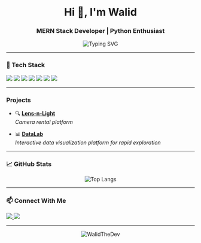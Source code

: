 <h1 align="center">Hi 👋, I'm Walid</h1>
<h3 align="center">MERN Stack Developer | Python  Enthusiast</h3>

<p align="center">
  <img src="https://readme-typing-svg.herokuapp.com?font=Fira+Code&duration=3000&pause=1000&color=F7F7F7&center=true&vCenter=true&width=435&lines=Passionate+Full-stack+Web+Developer;Always+learning+new+tech;Clean+code+advocate" alt="Typing SVG" />
</p>

---

### 🧰 Tech Stack

<p align="left">
  <img src="https://img.shields.io/badge/MongoDB-4EA94B?style=for-the-badge&logo=mongodb&logoColor=white"/>
  <img src="https://img.shields.io/badge/Express.js-000000?style=for-the-badge&logo=express&logoColor=white"/>
  <img src="https://img.shields.io/badge/React-61DAFB?style=for-the-badge&logo=react&logoColor=black"/>
  <img src="https://img.shields.io/badge/Node.js-339933?style=for-the-badge&logo=node.js&logoColor=white"/>
  <img src="https://img.shields.io/badge/Python-3776AB?style=for-the-badge&logo=python&logoColor=white"/>
  <img src="https://img.shields.io/badge/Java-ED8B00?style=for-the-badge&logo=java&logoColor=white"/>
  <img src="https://img.shields.io/badge/JavaScript-F7DF1E?style=for-the-badge&logo=javascript&logoColor=black"/>
</p>

---

###  Projects

- 🔍 **[Lens-n-Light](https://github.com/WalidTheDev/Lens-n-Light)**  
  *Camera rental platform*

- 📊 **[DataLab](https://github.com/WalidTheDev/DataLab-Frontend)**  
  *Interactive data visualization platform for rapid exploration*

---

### 📈 GitHub Stats

<p align="center">
  <img src="https://github-readme-stats.vercel.app/api/top-langs/?username=WalidTheDev&layout=compact&theme=radical" alt="Top Langs" />
</p>

---

### 📫 Connect With Me

<p align="left">
  <a href="https://linkedin.com/in/walidshaikh" target="_blank">
    <img src="https://img.shields.io/badge/LinkedIn-0A66C2?style=for-the-badge&logo=linkedin&logoColor=white"/>
  </a>
  <a href="mailto:walidshaikh@example.com">
    <img src="https://img.shields.io/badge/Email-D14836?style=for-the-badge&logo=gmail&logoColor=white"/>
  </a>
</p>

---

<p align="center">
  <img src="https://komarev.com/ghpvc/?username=WalidTheDev&label=Profile%20views&color=0e75b6&style=flat" alt="WalidTheDev" />
</p>

